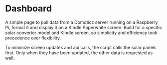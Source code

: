 # Dashboard
A simple page to pull data from a Domoticz server running on a Raspberry Pi, format it and display it on a Kindle Paperwhite screen. Build for a specific solar converter model and Kindle screen, so simplicity and efficiency took precedence over flexibility.

To minimize screen updates and api calls, the script calls the solar panels first. Only when they have been updated, the other data is requested as well.
